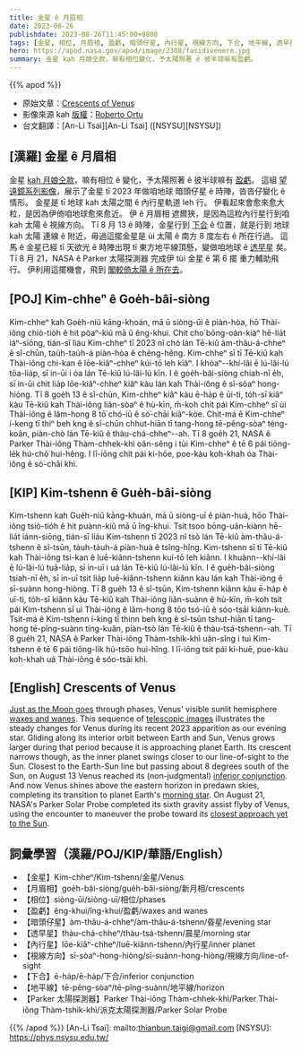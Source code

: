 ```yaml
---
title: 金星 ê 月眉相
date: 2023-08-26
publishdate: 2023-08-26T11:45:00+0800
tags: [金星, 相位, 月眉相, 盈虧, 暗頭仔星, 內行星, 視線方向, 下合, 地平線, 透早星, Parker 太陽探測器]
hero: https://apod.nasa.gov/apod/image/2308/fasidivenere.jpg
summary: 金星 kah 月娘仝款，嘛有相位變化，予太陽照著 ê 彼半球嘛有盈虧。
---
```


{{% apod %}}

- 原始文章：[Crescents of Venus](https://apod.nasa.gov/apod/ap230826.html)
- 影像來源 kah [版權][copyright]：[Roberto Ortu](https://www.flickr.com/photos/194524290@N05/)
- 台文翻譯：[An-Li Tsai][An-Li Tsai] ([NSYSU][NSYSU])

## [漢羅] 金星 ê 月眉相
金星 [kah 月娘仝款][Just as the Moon goes]，嘛有相位 ê 變化，予太陽照著 ê 彼半球嘛有 [盈虧][waxes and wanes]。
這組 [望遠鏡系列影像][telescopic images]，展示了金星 tī 2023 年做咱地球 暗頭仔星 ê 時陣，沓沓仔變化 ê 情形。
金星是 tī 地球 kah 太陽之間 ê 內行星軌道 leh 行。
伊看起來會愈來愈大粒，是因為伊倚咱地球愈來愈近。
伊 ê 月眉相 遮爾狹，是因為這粒內行星行到咱 kah 太陽 ê 視線方向。
Tī 8 月 13 ê 時陣，金星行到 [下合][inferior conjunction] ê 位置，就是行到 地球 kah 太陽 連線 ê 附近，毋過這擺金星是 ùi 太陽 ê 南方 8 度左右 ê 所在行過。
這馬 ê 金星已經 tī 天欲光 ê 時陣出現 tī 東方地平線頂懸，變做咱地球 ê [透早星][morning star] 矣。
Tī 8 月 21，NASA ê Parker 太陽探測器 完成伊 tùi 金星 ê 第 6 擺 重力輔助飛行。
伊利用這擺機會，飛到 [閣較倚太陽 ê 所在去][closest approach yet to the Sun]。

## [POJ] Kim-chheⁿ ê Goe̍h-bâi-siòng
Kim-chheⁿ kah Goe̍h-niû kāng-khoán, mā ū siòng-ūi ê piàn-hòa, hō͘ Thài-iông chiò-tio̍h ê hit pòaⁿ-kiû mā ū êng-khui.
Chit cho͘ bōng-oán-kiàⁿ hē-lia̍t iáⁿ-siōng, tián-sī liáu Kim-chheⁿ tī 2023 nî chò lán Tē-kiû àm-thâu-á-chheⁿ ê sî-chūn, tau̍h-tau̍h-á piàn-hòa ê chêng-hêng.
Kim-chheⁿ sī tī Tē-kiû kah Thài-iông chi-kan ê lōe-kiâⁿ-chheⁿ kúi-tō leh kiâⁿ.
I khòaⁿ--khí-lâi ē lú-lâi-lú tōa-lia̍p, sī in-ūi i óa lán Tē-kiû lú-lâi-lú kīn.
I ê goe̍h-bâi-siòng chiah-nī e̍h, sī in-ūi chit lia̍p lōe-kiâⁿ-chheⁿ kiâⁿ kàu lán kah Thài-iông ê sī-sòaⁿ hong-hiòng.
Tī 8 goe̍h 13 ê sî-chūn, Kim-chheⁿ kiâⁿ kàu ē-ha̍p ê ūi-tì, to̍h-sī kiâⁿ kàu Tē-kiû kah Thài-iông liân-sòaⁿ ê hù-kīn, m̄-koh chit pái Kim-chheⁿ sī ùi Thài-iông ê lâm-hong 8 tō͘ chó-iū ê só͘-chāi kiâⁿ-kòe.
Chit-má ê Kim-chheⁿ í-keng tī thiⁿ beh kng ê sî-chūn chhut-hiān tī tang-hong tē-pêng-sòaⁿ téng-koân, piàn-chò lán Tē-kiû ê thàu-chá-chheⁿ--ah.
Tī 8 goe̍h 21, NASA ê Parker Thài-iông Thàm-chhek-khì oân-sêng i tùi Kim-chheⁿ ê tē 6 pái tiōng-le̍k hú-chō͘ hui-hêng.
I lī-iōng chit pái ki-hōe, poe-kàu koh-khah óa Thài-iông ê só͘-chāi khì.

## [KIP] Kim-tshenn ê Gue̍h-bâi-siòng
Kim-tshenn kah Gue̍h-niû kāng-khuán, mā ū siòng-uī ê piàn-huà, hōo Thài-iông tsiò-tio̍h ê hit puànn-kiû mā ū îng-khui.
Tsit tsoo bōng-uán-kiànn hē-lia̍t iánn-siōng, tián-sī liáu Kim-tshenn tī 2023 nî tsò lán Tē-kiû àm-thâu-á-tshenn ê sî-tsūn, ta̍uh-ta̍uh-á piàn-huà ê tsîng-hîng.
Kim-tshenn sī tī Tē-kiû kah Thài-iông tsi-kan ê luē-kiânn-tshenn kuí-tō leh kiânn.
I khuànn--khí-lâi ē lú-lâi-lú tuā-lia̍p, sī in-uī i uá lán Tē-kiû lú-lâi-lú kīn.
I ê gue̍h-bâi-siòng tsiah-nī e̍h, sī in-uī tsit lia̍p luē-kiânn-tshenn kiânn kàu lán kah Thài-iông ê sī-suànn hong-hiòng.
Tī 8 gue̍h 13 ê sî-tsūn, Kim-tshenn kiânn kàu ē-ha̍p ê uī-tì, to̍h-sī kiânn kàu Tē-kiû kah Thài-iông liân-suànn ê hù-kīn, m̄-koh tsit pái Kim-tshenn sī uì Thài-iông ê lâm-hong 8 tōo tsó-iū ê sóo-tsāi kiânn-kuè.
Tsit-má ê Kim-tshenn í-king tī thinn beh kng ê sî-tsūn tshut-hiān tī tang-hong tē-pîng-suànn tíng-kuân, piàn-tsò lán Tē-kiû ê thàu-tsá-tshenn--ah.
Tī 8 gue̍h 21, NASA ê Parker Thài-iông Thàm-tshik-khì uân-sîng i tuì Kim-tshenn ê tē 6 pái tiōng-li̍k hú-tsōo hui-hîng.
I lī-iōng tsit pái ki-huē, pue-kàu koh-khah uá Thài-iông ê sóo-tsāi khì.

## [English] Crescents of Venus
[Just as the Moon goes][Just as the Moon goes] through phases, Venus' visible sunlit hemisphere [waxes and wanes][waxes and wanes].
This sequence of [telescopic images][telescopic images] illustrates the steady changes for Venus during its recent 2023 apparition as our evening star.
Gliding along its interior orbit between Earth and Sun, Venus grows larger during that period because it is approaching planet Earth.
Its crescent narrows though, as the inner planet swings closer to our line-of-sight to the Sun.
Closest to the Earth-Sun line but passing about 8 degrees south of the Sun, on August 13 Venus reached its (non-judgmental) [inferior conjunction][inferior conjunction].
And now Venus shines above the eastern horizon in predawn skies, completing its transition to planet Earth's [morning star][morning star].
On August 21, NASA's Parker Solar Probe completed its sixth gravity assist flyby of Venus, using the encounter to maneuver the probe toward its [closest approach yet to the Sun][closest approach yet to the Sun].

## 詞彙學習（漢羅/POJ/KIP/華語/English）
- 【金星】Kim-chheⁿ/Kim-tshenn/金星/Venus
- 【月眉相】goe̍h-bâi-siòng/gue̍h-bâi-siòng/新月相/crescents
- 【相位】siòng-ūi/siòng-uī/相位/phases
- 【盈虧】êng-khui/îng-khui/盈虧/waxes and wanes
- 【暗頭仔星】àm-thâu-á-chheⁿ/àm-thâu-á-tshenn/昏星/evening star
- 【透早星】thàu-chá-chheⁿ/thàu-tsá-tshenn/晨星/morning star
- 【內行星】lōe-kiâⁿ-chheⁿ/luē-kiânn-tshenn/內行星/inner planet
- 【視線方向】sī-sòaⁿ-hong-hiòng/sī-suànn-hong-hiòng/視線方向/line-of-sight
- 【下合】ē-ha̍p/ē-ha̍p/下合/inferior conjunction
- 【地平線】tē-pêng-sòaⁿ/tē-pîng-suànn/地平線/horizon
- 【Parker 太陽探測器】Parker Thài-iông Thàm-chhek-khì/Parker Thài-iông Thàm-tshik-khì/派克太陽探測器/Parker Solar Probe

{{% /apod %}}
[An-Li Tsai]: mailto:thianbun.taigi@gmail.com
[NSYSU]: https://phys.nsysu.edu.tw/

[copyright]: https://apod.nasa.gov/apod/fap/lib/about_apod.html#srapply
[License]: https://creativecommons.org/licenses/by/2.0/
[Just as the Moon goes]:https://en.wikipedia.org/wiki/Galileo_Galilei#Phases_of_Venus
[waxes and wanes]:https://solarsystem.nasa.gov/resources/482/galileos-phases-of-venus-and-other-planets/
[telescopic images]:https://www.flickr.com/photos/194524290@N05/53120589281/
[inferior conjunction]:https://earthsky.org/astronomy-essentials/inferior-conjunction-venus-between-sun-and-earth/
[morning star]:https://history.nasa.gov/SP-424/ch1.htm
[closest approach yet to the Sun]:https://blogs.nasa.gov/parkersolarprobe/2023/08/23/venus-flyby-sends-parker-solar-probe-toward-record-setting-flights-around-the-sun/
